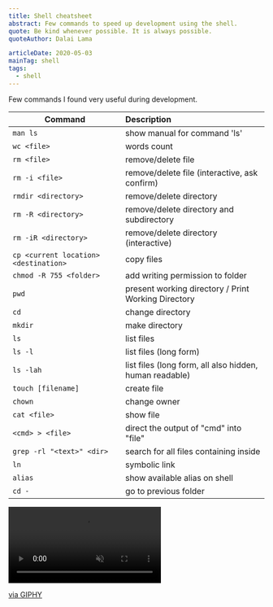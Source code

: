 ```yaml
---
title: Shell cheatsheet
abstract: Few commands to speed up development using the shell.
quote: Be kind whenever possible. It is always possible.
quoteAuthor: Dalai Lama

articleDate: 2020-05-03
mainTag: shell
tags:
  - shell
---
```


Few commands I found very useful during development.

| Command                               | Description                                             |
|---------------------------------------|:--------------------------------------------------------|
| `man ls`                              | show manual for command 'ls'                            |
| `wc <file>`                           | words count                                             |
| `rm <file>`                           | remove/delete file                                      |
| `rm -i <file>`                        | remove/delete file (interactive, ask confirm)           |
| `rmdir <directory>`                   | remove/delete directory                                 |
| `rm -R <directory>`                   | remove/delete directory and subdirectory                |
| `rm -iR <directory>`                  | remove/delete directory (interactive)                   |
| `cp <current location> <destination>` | copy files                                              |
| `chmod -R 755 <folder>`               | add writing permission to folder                        |
| `pwd`                                 | present working directory / Print Working Directory     |
| `cd`                                  | change directory                                        |
| `mkdir`                               | make directory                                          |
| `ls`                                  | list files                                              |
| `ls -l`                               | list files (long form)                                  |
| `ls -lah`                             | list files (long form, all also hidden, human readable) |
| `touch [filename]`                    | create file                                             |
| `chown`                               | change owner                                            |
| `cat <file>`                          | show file                                               |
| `<cmd> > <file>`                      | direct the output of "cmd" into "file"                  |
| `grep -rl "<text>" <dir>`             | search for all files containing <text> inside <dir>     |
| `ln`                                  | symbolic link                                           |
| `alias`                               | show available alias on shell                           |
| `cd -`                                | go to previous folder                                   |

<div class="s-giphy s-giphy--small-d">
  <video autoplay loop muted playsinline>
    <source src="https://i.giphy.com/media/LqafmeaBVxCRG/giphy.mp4" type="video/mp4">
  </video>
  <p><a href="https://giphy.com/gifs/mensweardog-cute-dog-LqafmeaBVxCRG">via GIPHY</a></p>
</div>
